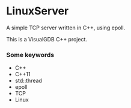 # LinuxServer
A simple TCP server written in C++, using epoll.

This is a VisualGDB C++ project.

### Some keywords
* C++
* C++11
* std::thread
* epoll
* TCP
* Linux


